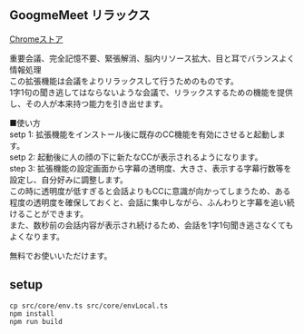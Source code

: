 ## GoogmeMeet リラックス

[Chromeストア](https://chrome.google.com/webstore/detail/google-meet-%E3%83%AA%E3%83%A9%E3%83%83%E3%82%AF%E3%82%B9/mghgglappambkhleddnmoldpndopkhdi?hl=ja&authuser=0)  

重要会議、完全記憶不要、緊張解消、脳内リソース拡大、目と耳でバランスよく情報処理  
この拡張機能は会議をよりリラックスして行うためのものです。  
1字1句の聞き逃してはならないような会議で、リラックスするための機能を提供し、その人が本来持つ能力を引き出せます。  
  
■使い方  
setp 1: 拡張機能をインストール後に既存のCC機能を有効にさせると起動します。  
setp 2: 起動後に人の顔の下に新たなCCが表示されるようになります。  
step 3: 拡張機能の設定画面から字幕の透明度、大きさ、表示する字幕行数等を設定し、自分好みに調整します。  
この時に透明度が低すぎると会話よりもCCに意識が向かってしまうため、ある程度の透明度を確保しておくと、会話に集中しながら、ふんわりと字幕を追い続けることができます。  
また、数秒前の会話内容が表示され続けるため、会話を1字1句聞き逃さなくてもよくなります。  
  
無料でお使いいただけます。   

## setup

```
cp src/core/env.ts src/core/envLocal.ts
npm install
npm run build
```
